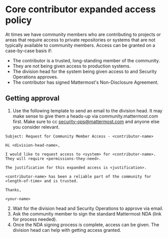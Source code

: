 # Core contributor expanded access policy

At times we have community members who are contributing to projects or areas that require access to private repositories or systems that are not typically available to community members. Access can be granted on a case-by-case basis if:

* The contributor is a trusted, long-standing member of the community.
* They are not being given access to production systems.
* The division head for the system being given access to and Security Operations approves.
* The contributor has signed Mattermost's Non-Disclosure Agreement.

## Getting approval

1. Use the following template to send an email to the division head. It may make sense to give them a heads-up via community.mattermost.com first. Make sure to cc security-ops@mattermost.com and anyone else you consider relevant.

```
Subject: Request for Community Member Access - <contributor-name>

Hi <division-head-name>,

I would like to request access to <system> for <contributor-name>. They will require <permissions-they-need>.

The justification for this expanded access is <justification>.

<contributor-name> has been a reliable part of the community for <length-of-time> and is trusted.

Thanks,

<your-name>
```

2. Wait for the division head and Security Operations to approve via email.
3. Ask the community member to sign the standard Mattermost NDA (link for process needed).
4. Once the NDA signing process is complete, access can be given. The division head can help with getting access granted.
